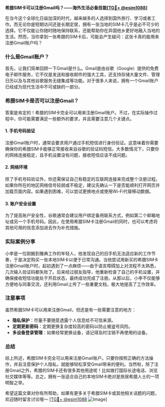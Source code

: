 **希腊SIM卡可以注册Gmail吗？——海外生活必备技能[[TG💪+ @esim1088](https://t.me/s/esim1088)]**

在当今这个全球化日益加深的时代，越来越多的人选择到国外旅行、学习或者工作。而无论你是短期访问还是长期定居，拥有一张当地的SIM卡几乎是必不可少的选择。它不仅能让你随时随地保持联系，还能帮助你在异国他乡更好地融入当地的生活。然而，当你拿到一张希腊的SIM卡后，可能会产生疑问：这张卡真的能用来注册Gmail账户吗？

### 什么是Gmail账户？
首先，让我们简单回顾一下Gmail是什么。Gmail是由谷歌（Google）提供的免费电子邮件服务，它不仅是发送和接收邮件的强大工具，还支持存储大量文件、管理日历以及与其他谷歌服务无缝集成等功能。对于很多人来说，拥有一个Gmail账户已经成为现代生活中不可或缺的一部分。

### 希腊SIM卡是否可以注册Gmail？
答案是肯定的！希腊的SIM卡完全可以用来注册Gmail账户。不过，在实际操作过程中，你可能需要满足一些额外的要求，并且需要注意几个关键点。

#### 1. 手机号码验证
注册Gmail账户时，通常会要求用户通过手机短信进行身份验证。这意味着你需要确保你的希腊SIM卡能够正常接收来自谷歌的验证码短信。大多数情况下，只要你的网络连接稳定，且手机设置没有问题，接收短信应该不成问题。

#### 2. 网络环境
除了手机号码验证外，你还需保证自己有稳定的互联网连接来完成整个注册过程。如果你所在的地区网络信号较弱或不稳定，建议先确认一下是否能顺利打开网页并加载页面内容。如果遇到困难，可以尝试更换地点或使用Wi-Fi代替移动数据。

#### 3. 账户安全设置
为了提高账户安全性，谷歌通常会建议用户绑定备用联系方式，例如第二个邮箱地址或另一个手机号码。因此，在使用希腊SIM卡注册Gmail的同时，也可以考虑将其他可用的信息添加进去作为补充措施。

### 实际案例分享
小李是一位刚搬到雅典工作的年轻人，他发现自己的旧手机无法适应新的工作节奏，于是决定购买一张本地SIM卡以便于日常沟通。当他尝试用新买的希腊SIM卡注册Gmail账户时，起初遇到了一点麻烦——由于语言障碍加上对流程不太熟悉，几次输入验证码都失败了。后来经过朋友指导，他重新检查了自己的手机设置，并确保接收短信功能处于开启状态，最终成功完成了注册。从那以后，小李不仅能够方便地与同事交流，还利用Gmail上传了一些重要文档，极大地提高了工作效率。

### 注意事项
虽然希腊SIM卡可以用来注册Gmail，但还是有一些需要注意的地方：

- **隐私保护**：尽量不要随意透露个人信息给不可信来源。
- **定期更新密码**：定期更换复杂度较高的密码以防止被盗号风险。
- **多设备登录管理**：如果经常更换设备，请记得及时注销不再使用的设备。

### 总结
综上所述，希腊SIM卡完全可以用来注册Gmail账户。只要你按照正确的方法操作，并且注意保护个人隐私，就能够轻松享受Gmail带来的便利。当然啦，除了注册Gmail之外，希腊的SIM卡还有很多其他用途呢！比如拨打国际长途电话、浏览社交媒体等等。总之，拥有一张适合自己的本地SIM卡绝对是旅居希腊人士的一项明智之举。

希望这篇文章对你有所帮助，如果有更多关于希腊SIM卡或其他相关话题的问题，欢迎随时留言讨论哦～ [[TG💪+ @esim1088](https://t.me/s/esim1088) ![Image](https://i.postimg.cc/4NQfJmqS/Snipaste-2025-05-13-00-14-12.png)]